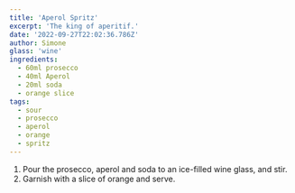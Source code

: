 ```yaml
---
title: 'Aperol Spritz'
excerpt: 'The king of aperitif.'
date: '2022-09-27T22:02:36.786Z'
author: Simone
glass: 'wine'
ingredients:
  - 60ml prosecco
  - 40ml Aperol
  - 20ml soda
  - orange slice
tags:
  - sour
  - prosecco
  - aperol
  - orange
  - spritz
---
```


1. Pour the prosecco, aperol and soda to an ice-filled wine glass, and stir.
1. Garnish with a slice of orange and serve.
